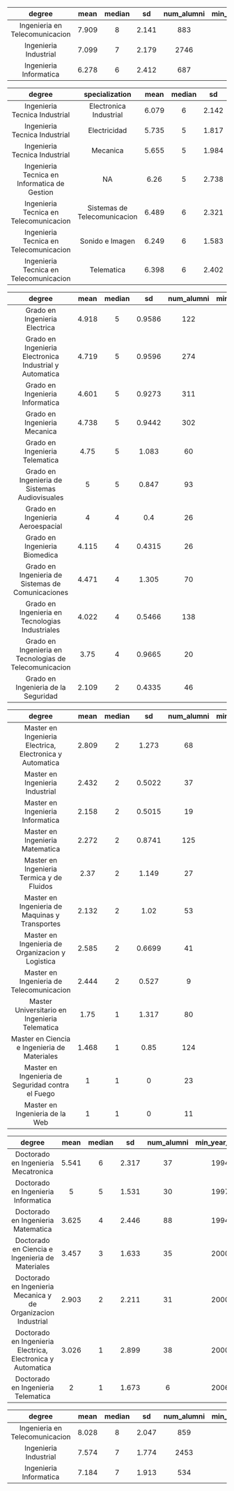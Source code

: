 

|             degree             |  mean  |  median  |  sd   |  num_alumni  |  min_year_start  |  max_year_finish  |
|:------------------------------:|:------:|:--------:|:-----:|:------------:|:----------------:|:-----------------:|
| Ingenieria en Telecomunicacion | 7.909  |    8     | 2.141 |     883      |       1994       |       2015        |
|     Ingenieria Industrial      | 7.099  |    7     | 2.179 |     2746     |       1991       |       2015        |
|     Ingenieria Informatica     | 6.278  |    6     | 2.412 |     687      |       1994       |       2015        |




|                    degree                    |        specialization        |  mean  |  median  |  sd   |  num_alumni  |  min_year_start  |  max_year_finish  |
|:--------------------------------------------:|:----------------------------:|:------:|:--------:|:-----:|:------------:|:----------------:|:-----------------:|
|        Ingenieria Tecnica Industrial         |    Electronica Industrial    | 6.079  |    6     | 2.142 |     1080     |       1994       |       2015        |
|        Ingenieria Tecnica Industrial         |         Electricidad         | 5.735  |    5     | 1.817 |     618      |       1996       |       2014        |
|        Ingenieria Tecnica Industrial         |           Mecanica           | 5.655  |    5     | 1.984 |     1650     |       1994       |       2015        |
| Ingenieria Tecnica en Informatica de Gestion |              NA              |  6.26  |    5     | 2.738 |     1669     |       1990       |       2015        |
|    Ingenieria Tecnica en Telecomunicacion    | Sistemas de Telecomunicacion | 6.489  |    6     | 2.321 |     376      |       1998       |       2015        |
|    Ingenieria Tecnica en Telecomunicacion    |       Sonido e Imagen        | 6.249  |    6     | 1.583 |     221      |       2003       |       2015        |
|    Ingenieria Tecnica en Telecomunicacion    |          Telematica          | 6.398  |    6     | 2.402 |     261      |       2000       |       2015        |




|                         degree                          |  mean  |  median  |   sd   |  num_alumni  |  min_year_start  |  max_year_finish  |
|:-------------------------------------------------------:|:------:|:--------:|:------:|:------------:|:----------------:|:-----------------:|
|              Grado en Ingenieria Electrica              | 4.918  |    5     | 0.9586 |     122      |       2007       |       2015        |
| Grado en Ingenieria Electronica Industrial y Automatica | 4.719  |    5     | 0.9596 |     274      |       2007       |       2015        |
|             Grado en Ingenieria Informatica             | 4.601  |    5     | 0.9273 |     311      |       2006       |       2015        |
|              Grado en Ingenieria Mecanica               | 4.738  |    5     | 0.9442 |     302      |       2007       |       2015        |
|             Grado en Ingenieria Telematica              |  4.75  |    5     | 1.083  |      60      |       2005       |       2015        |
|      Grado en Ingenieria de Sistemas Audiovisuales      |   5    |    5     | 0.847  |      93      |       2008       |       2015        |
|            Grado en Ingenieria Aeroespacial             |   4    |    4     |  0.4   |      26      |       2010       |       2015        |
|              Grado en Ingenieria Biomedica              | 4.115  |    4     | 0.4315 |      26      |       2010       |       2015        |
|    Grado en Ingenieria de Sistemas de Comunicaciones    | 4.471  |    4     | 1.305  |      70      |       2007       |       2015        |
|     Grado en Ingenieria en Tecnologias Industriales     | 4.022  |    4     | 0.5466 |     138      |       2009       |       2015        |
| Grado en Ingenieria en Tecnologias de Telecomunicacion  |  3.75  |    4     | 0.9665 |      20      |       2010       |       2015        |
|           Grado en Ingenieria de la Seguridad           | 2.109  |    2     | 0.4335 |      46      |       2010       |       2015        |




|                          degree                          |  mean  |  median  |   sd   |  num_alumni  |  min_year_start  |  max_year_finish  |
|:--------------------------------------------------------:|:------:|:--------:|:------:|:------------:|:----------------:|:-----------------:|
| Master en Ingenieria Electrica, Electronica y Automatica | 2.809  |    2     | 1.273  |      68      |       2003       |       2015        |
|             Master en Ingenieria Industrial              | 2.432  |    2     | 0.5022 |      37      |       2011       |       2015        |
|             Master en Ingenieria Informatica             | 2.158  |    2     | 0.5015 |      19      |       2010       |       2015        |
|             Master en Ingenieria Matematica              | 2.272  |    2     | 0.8741 |     125      |       1997       |       2015        |
|        Master en Ingenieria Termica y de Fluidos         |  2.37  |    2     | 1.149  |      27      |       2004       |       2014        |
|      Master en Ingenieria de Maquinas y Transportes      | 2.132  |    2     |  1.02  |      53      |       2006       |       2015        |
|     Master en Ingenieria de Organizacion y Logistica     | 2.585  |    2     | 0.6699 |      41      |       2006       |       2014        |
|         Master en Ingenieria de Telecomunicacion         | 2.444  |    2     | 0.527  |      9       |       2010       |       2014        |
|      Master Universitario en Ingenieria Telematica       |  1.75  |    1     | 1.317  |      80      |       1999       |       2015        |
|       Master en Ciencia e Ingenieria de Materiales       | 1.468  |    1     |  0.85  |     124      |       2002       |       2015        |
|    Master en Ingenieria de Seguridad contra el Fuego     |   1    |    1     |   0    |      23      |       2006       |       2007        |
|              Master en Ingenieria de la Web              |   1    |    1     |   0    |      11      |       2005       |       2007        |




|                            degree                             |  mean  |  median  |  sd   |  num_alumni  |  min_year_start  |  max_year_finish  |
|:-------------------------------------------------------------:|:------:|:--------:|:-----:|:------------:|:----------------:|:-----------------:|
|              Doctorado en Ingenieria Mecatronica              | 5.541  |    6     | 2.317 |      37      |       1994       |       2004        |
|              Doctorado en Ingenieria Informatica              |   5    |    5     | 1.531 |      30      |       1997       |       2011        |
|              Doctorado en Ingenieria Matematica               | 3.625  |    4     | 2.446 |      88      |       1994       |       2014        |
|        Doctorado en Ciencia e Ingenieria de Materiales        | 3.457  |    3     | 1.633 |      35      |       2000       |       2015        |
| Doctorado en Ingenieria Mecanica y de Organizacion Industrial | 2.903  |    2     | 2.211 |      31      |       2000       |       2013        |
|  Doctorado en Ingenieria Electrica, Electronica y Automatica  | 3.026  |    1     | 2.899 |      38      |       2000       |       2015        |
|              Doctorado en Ingenieria Telematica               |   2    |    1     | 1.673 |      6       |       2006       |       2014        |




|             degree             |  mean  |  median  |  sd   |  num_alumni  |  min_year_start  |  max_year_finish  |
|:------------------------------:|:------:|:--------:|:-----:|:------------:|:----------------:|:-----------------:|
| Ingenieria en Telecomunicacion | 8.028  |    8     | 2.047 |     859      |       1994       |       2015        |
|     Ingenieria Industrial      | 7.574  |    7     | 1.774 |     2453     |       1991       |       2015        |
|     Ingenieria Informatica     | 7.184  |    7     | 1.913 |     534      |       1994       |       2015        |


